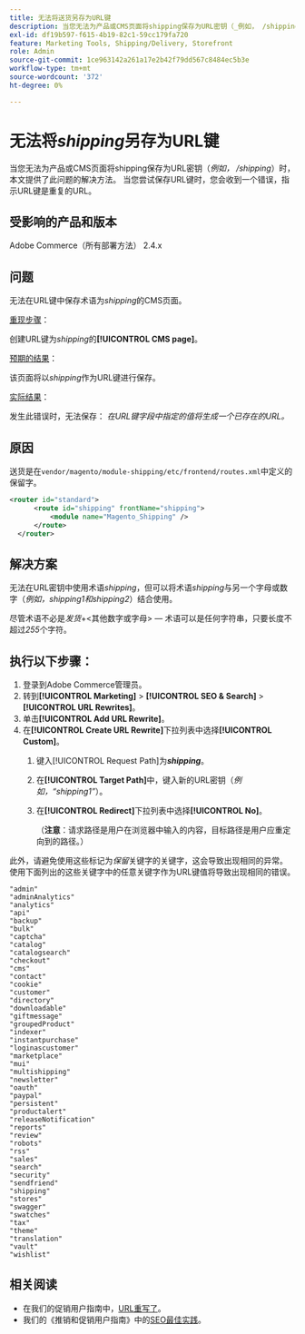 ```yaml
---
title: 无法将送货另存为URL键
description: 当您无法为产品或CMS页面将shipping保存为URL密钥（_例如， /shipping_）时，本文提供了此问题的解决方法。 当您尝试保存URL键时，您会收到一个错误，指示URL键是重复的URL。
exl-id: df19b597-f615-4b19-82c1-59cc179fa720
feature: Marketing Tools, Shipping/Delivery, Storefront
role: Admin
source-git-commit: 1ce963142a261a17e2b42f79dd567c8484ec5b3e
workflow-type: tm+mt
source-wordcount: '372'
ht-degree: 0%

---
```


# 无法将&#x200B;_shipping_&#x200B;另存为URL键

当您无法为产品或CMS页面将shipping保存为URL密钥（_例如， /shipping_）时，本文提供了此问题的解决方法。 当您尝试保存URL键时，您会收到一个错误，指示URL键是重复的URL。

## 受影响的产品和版本

Adobe Commerce（所有部署方法） 2.4.x

## 问题

无法在URL键中保存术语为&#x200B;_shipping_&#x200B;的CMS页面。

<u>重现步骤</u>：

创建URL键为&#x200B;_shipping_&#x200B;的&#x200B;**[!UICONTROL CMS page]**。

<u>预期的结果</u>：

该页面将以&#x200B;_shipping_&#x200B;作为URL键进行保存。

<u>实际结果</u>：

发生此错误时，无法保存：
*在URL键字段中指定的值将生成一个已存在的URL。*

## 原因

送货是在`vendor/magento/module-shipping/etc/frontend/routes.xml`中定义的保留字。

```xml
<router id="standard">
      <route id="shipping" frontName="shipping">
          <module name="Magento_Shipping" />
      </route>
  </router>
```

## 解决方案

无法在URL密钥中使用术语&#x200B;_shipping_，但可以将术语&#x200B;_shipping_&#x200B;与另一个字母或数字（_例如，shipping1和shipping2_）结合使用。

尽管术语不必是&#x200B;_发货_+&lt;其他数字或字母> — 术语可以是任何字符串，只要长度不超过&#x200B;*255*&#x200B;个字符。

## 执行以下步骤：

1. 登录到Adobe Commerce管理员。
1. 转到&#x200B;**[!UICONTROL Marketing]** > **[!UICONTROL SEO & Search]** > **[!UICONTROL URL Rewrites]**。
1. 单击&#x200B;**[!UICONTROL Add URL Rewrite]**。
1. 在&#x200B;**[!UICONTROL Create URL Rewrite]**&#x200B;下拉列表中选择&#x200B;**[!UICONTROL Custom]**。
   1. 键入[!UICONTROL Request Path]为&#x200B;**_shipping_**。
   1. 在&#x200B;**[!UICONTROL Target Path]**&#x200B;中，键入新的URL密钥（_例如，“shipping1”_）。
   1. 在&#x200B;**[!UICONTROL Redirect]**&#x200B;下拉列表中选择&#x200B;**[!UICONTROL No]**。


      （**注意**：请求路径是用户在浏览器中输入的内容，目标路径是用户应重定向到的路径。）

此外，请避免使用这些标记为&#x200B;*保留*&#x200B;关键字的关键字，这会导致出现相同的异常。 使用下面列出的这些关键字中的任意关键字作为URL键值将导致出现相同的错误。


```
"admin"
"adminAnalytics"
"analytics"
"api"
"backup"
"bulk"
"captcha"
"catalog"
"catalogsearch"
"checkout"
"cms"
"contact"
"cookie"
"customer"
"directory"
"downloadable"
"giftmessage"
"groupedProduct"
"indexer"
"instantpurchase"
"loginascustomer"
"marketplace"
"mui"
"multishipping"
"newsletter"
"oauth"
"paypal"
"persistent"
"productalert"
"releaseNotification"
"reports"
"review"
"robots"
"rss"
"sales"
"search"
"security"
"sendfriend"
"shipping"
"stores"
"swagger"
"swatches"
"tax"
"theme"
"translation"
"vault"
"wishlist"
```

## 相关阅读

* 在我们的促销用户指南中，[URL重写了](https://docs.magento.com/user-guide/marketing/url-rewrite.html)。
* 我们的《推销和促销用户指南》中的[SEO最佳实践](https://docs.magento.com/user-guide/marketing/seo-best-practices.html)。
